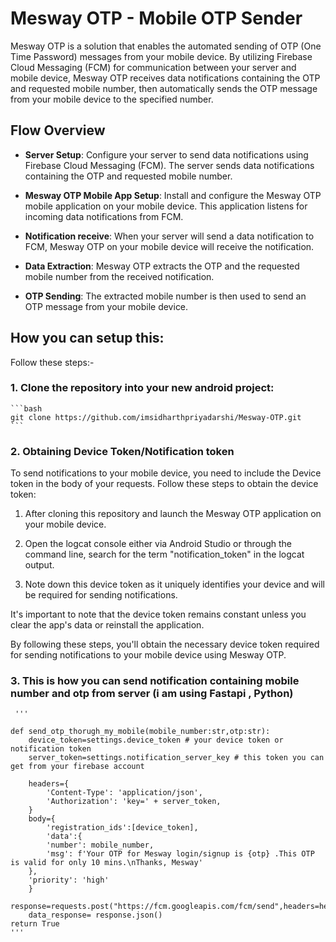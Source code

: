 # Mesway OTP - Mobile OTP Sender

Mesway OTP is a solution that enables the automated sending of OTP (One Time Password) messages from your mobile device. By utilizing Firebase Cloud Messaging (FCM) for communication between your server and mobile device, Mesway OTP receives data notifications containing the OTP and requested mobile number, then automatically sends the OTP message from your mobile device to the specified number.

## Flow Overview

- **Server Setup**: Configure your server to send data notifications using Firebase Cloud Messaging (FCM). The server sends data notifications containing the OTP and requested mobile number.

- **Mesway OTP Mobile App Setup**: Install and configure the Mesway OTP mobile application on your mobile device. This application listens for incoming data notifications from FCM.

- **Notification receive**: When your server will send a data notification to FCM, Mesway OTP on your mobile device will receive the notification.

- **Data Extraction**: Mesway OTP extracts the OTP and the requested mobile number from the received notification.

- **OTP Sending**: The extracted mobile number is then used to send an OTP message from your mobile device.



## How you can setup this:
Follow these steps:-

### 1. Clone the repository into your new android project:

    ```bash
    git clone https://github.com/imsidharthpriyadarshi/Mesway-OTP.git
    ```

### 2. Obtaining Device Token/Notification token

To send notifications to your mobile device, you need to include the Device token in the body of your requests. Follow these steps to obtain the device token:

1. After cloning this repository and launch the Mesway OTP application on your mobile device.

2. Open the logcat console either via Android Studio or through the command line, search for the term "notification_token" in the logcat output.

3. Note down this device token as it uniquely identifies your device and will be required for sending notifications.

It's important to note that the device token remains constant unless you clear the app's data or reinstall the application.

By following these steps, you'll obtain the necessary device token required for sending notifications to your mobile device using Mesway OTP.

### 3. This is how you can send notification containing mobile number and otp from server (i am using Fastapi , Python)

     '''

    def send_otp_thorugh_my_mobile(mobile_number:str,otp:str):
        device_token=settings.device_token # your device token or notification token
        server_token=settings.notification_server_key # this token you can get from your firebase account
    
        headers={
            'Content-Type': 'application/json',
            'Authorization': 'key=' + server_token,
        }
        body={
            'registration_ids':[device_token],
            'data':{
            'number': mobile_number,
            'msg': f'Your OTP for Mesway login/signup is {otp} .This OTP is valid for only 10 mins.\nThanks, Mesway'
        },
        'priority': 'high'
        }
        response=requests.post("https://fcm.googleapis.com/fcm/send",headers=headers,data=json.dumps(body))
        data_response= response.json()  
    return True
    '''

